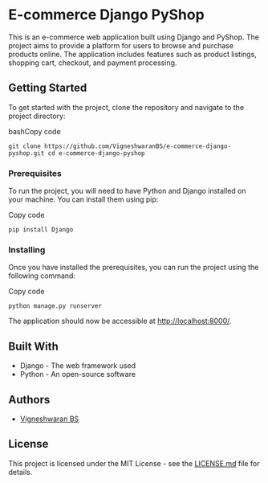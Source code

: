 # E-commerce Django PyShop

This is an e-commerce web application built using Django and PyShop. The project aims to provide a platform for users to browse and purchase products online. The application includes features such as product listings, shopping cart, checkout, and payment processing.

## Getting Started

To get started with the project, clone the repository and navigate to the project directory:

bashCopy code

`git clone https://github.com/VigneshwaranBS/e-commerce-django-pyshop.git
cd e-commerce-django-pyshop` 

### Prerequisites

To run the project, you will need to have Python and Django installed on your machine. You can install them using pip:

Copy code

`pip install Django` 

### Installing

Once you have installed the prerequisites, you can run the project using the following command:

Copy code

`python manage.py runserver` 

The application should now be accessible at [http://localhost:8000/](http://localhost:8000/).

## Built With

-   Django - The web framework used
-   Python - An open-source software 

## Authors

-   [Vigneshwaran BS](https://github.com/VigneshwaranBS)

## License

This project is licensed under the MIT License - see the [LICENSE.md](https://chat.openai.com/c/LICENSE.md) file for details.
